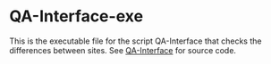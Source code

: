 # QA-Interface-exe

This is the executable file for the script QA-Interface that checks the differences between sites. 
See [QA-Interface](https://github.com/k47ma/QA-Interface) for source code.
